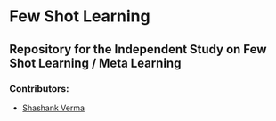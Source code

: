 # Few Shot Learning
## Repository for the Independent Study on Few Shot Learning / Meta Learning

### Contributors: 
  - [Shashank Verma](mailto:sverma28@wisc.edu)
